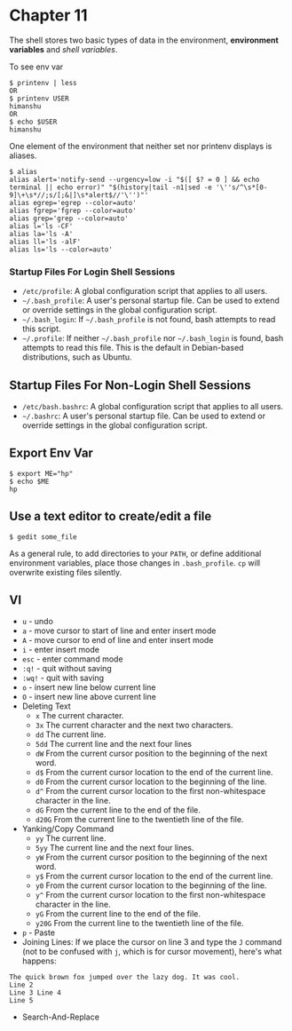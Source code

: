 # Chapter 11

The shell stores two basic types of data in the environment, **environment variables** and *shell variables*.

To see env var
```
$ printenv | less
OR
$ printenv USER
himanshu
OR
$ echo $USER
himanshu
```

One element of the environment that neither set nor printenv displays is aliases.

```
$ alias
alias alert='notify-send --urgency=low -i "$([ $? = 0 ] && echo terminal || echo error)" "$(history|tail -n1|sed -e '\''s/^\s*[0-9]\+\s*//;s/[;&|]\s*alert$//'\'')"'
alias egrep='egrep --color=auto'
alias fgrep='fgrep --color=auto'
alias grep='grep --color=auto'
alias l='ls -CF'
alias la='ls -A'
alias ll='ls -alF'
alias ls='ls --color=auto'
```

### Startup Files For Login Shell Sessions
- `/etc/profile`: A global configuration script that applies to all users.
- `~/.bash_profile`: A user's personal startup file. Can be used to extend or override settings in the global configuration script.
- `~/.bash_login`: If `~/.bash_profile` is not found, bash attempts to read this script.
- `~/.profile`: If neither `~/.bash_profile` nor `~/.bash_login` is found, bash attempts to read this file. This is the default in Debian-based distributions, such as Ubuntu.

## Startup Files For Non-Login Shell Sessions
- `/etc/bash.bashrc`: A global configuration script that applies to all users.
- `~/.bashrc`: A user's personal startup file. Can be used to extend or override settings in the global configuration script.

## Export Env Var
```
$ export ME="hp"
$ echo $ME
hp
```

## Use a text editor to create/edit a file
```
$ gedit some_file
```

As a general rule, to add directories to your `PATH`, or define additional environment variables, place those changes in `.bash_profile`. `cp` will overwrite existing files silently.

## VI
- `u` - undo
- `a` - move cursor to start of line and enter insert mode
- `A` - move cursor to end of line and enter insert mode
- `i` - enter insert mode
- `esc` - enter command mode
- `:q!` - quit without saving
- `:wq!` - quit with saving
- `o` - insert new line below current line
- `O` - insert new line above current line
- Deleting Text
  - `x`	The current character.
  - `3x` The current character and the next two characters.
  - `dd` The current line.
  - `5dd` The current line and the next four lines
  - `dW` From the current cursor position to the beginning of the next word.
  - `d$` From the current cursor location to the end of the current line.
  - `d0` From the current cursor location to the beginning of the line.
  - `d^` From the current cursor location to the first non-whitespace character in the line.
  - `dG` From the current line to the end of the file.
  - `d20G` From the current line to the twentieth line of the file.
- Yanking/Copy Command
  - `yy` The current line.
  - `5yy` The current line and the next four lines.
  - `yW` From the current cursor position to the beginning of the next word.
  - `y$` From the current cursor location to the end of the current line.
  - `y0` From the current cursor location to the beginning of the line.
  - `y^` From the current cursor location to the first non-whitespace character in the line.
  - `yG` From the current line to the end of the file.
  - `y20G` From the current line to the twentieth line of the file.
- `p` - Paste
- Joining Lines: 
If we place the cursor on line 3 and type the `J` command (not to be confused with `j`,
which is for cursor movement), here's what happens:
```
The quick brown fox jumped over the lazy dog. It was cool.
Line 2
Line 3 Line 4
Line 5
```
- Search-And-Replace
